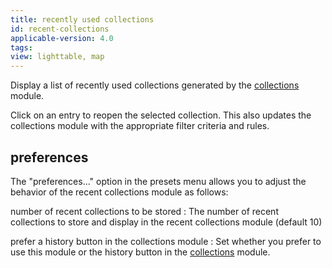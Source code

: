 ```yaml
---
title: recently used collections
id: recent-collections
applicable-version: 4.0
tags:
view: lighttable, map
---
```


Display a list of recently used collections generated by the [collections](./collections.md) module.

Click on an entry to reopen the selected collection. This also updates the collections module with the appropriate filter criteria and rules.

## preferences

The "preferences..." option in the presets menu allows you to adjust the behavior of the recent collections module as follows:

number of recent collections to be stored
: The number of recent collections to store and display in the recent collections module (default 10)

prefer a history button in the collections module
: Set whether you prefer to use this module or the history button in the [collections](./collections.md) module.
